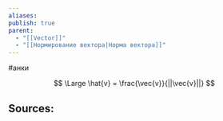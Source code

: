 ```yaml
---
aliases: 
publish: true
parent:
  - "[[Vector]]"
  - "[[Нормирование вектора|Норма вектора]]"
---
```

#анки

$$
\Large \hat{v} = \frac{\vec{v}}{||\vec{v}||}
$$












**Sources:**
- 


